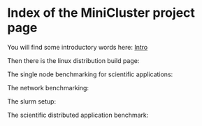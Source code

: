 # Index of the MiniCluster project page

You will find some introductory words here:
[Intro](Intro/Intro.md)

Then there is the linux distribution build page:

The single node benchmarking for scientific applications:

The network benchmarking:

The slurm setup:

The scientific distributed application benchmark:

